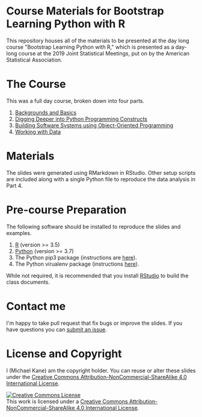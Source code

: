 
# Course Materials for Bootstrap Learning Python with R

This repository houses all of the materials to be presented at the 
day long course "Bootstrap Learning Python with R," which is presented
as a day-long course at the 2019 Joint Statistical Meetings, put on
by the American Statistical Association.

# The Course

This was a full day course, broken down into four parts.

1. [Backgrounds and Basics](part-1.html)
2. [Digging Deeper into Python Programming Constructs](part-2.html)
3. [Building Software Systems  using Object-Oriented Programming](part-3.html)
4. [Working with Data](part-4.html)

# Materials

The slides were generated using RMarkdown in RStudio. Other setup scripts are
included along with a single Python file to reproduce the data analysis in 
Part 4.

# Pre-course Preparation

The following software should be installed to reproduce the slides and examples.

1. [R](https://www.r-project.org/) (version >= 3.5)
2. [Python](https://www.python.org/) (version >= 3.7)
3. The Python pip3 package (instructions are [here](https://stackoverflow.com/questions/6587507/how-to-install-pip-with-python-3)).
4. The Python virualenv package (instructions [here](https://www.pythoncentral.io/how-to-install-virtualenv-python/)).

While not required, it is recommended that you install 
[RStudio](https://www.rstudio.com/) to build the class documents.

# Contact me

I'm happy to take pull request that fix bugs or improve the slides. If you 
have questions you can [submit an issue](https://github.com/kaneplusplus/python-for-r-programmers/issues).

# License and Copyright

I (Michael Kane) am the copyright holder. You can reuse or alter these slides
under the [Creative Commons Attribution-NonCommercial-ShareAlike 4.0 International License](https://creativecommons.org/licenses/by-nc-sa/4.0/legalcode).

<a rel="license" href="http://creativecommons.org/licenses/by-nc-sa/4.0/"><img alt="Creative Commons License" style="border-width:0" src="https://i.creativecommons.org/l/by-nc-sa/4.0/88x31.png" /></a><br />This work is licensed under a <a rel="license" href="http://creativecommons.org/licenses/by-nc-sa/4.0/">Creative Commons Attribution-NonCommercial-ShareAlike 4.0 International License</a>.
